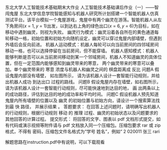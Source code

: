 东北大学人工智能技术基础期末大作业
人工智能技术基础课后作业（一）——智闯鬼屋
东北大学信息学院智能感知与机器人研究所计划搭建一个智能机器人仿真测试平台。该平台模拟一个鬼屋游戏，鬼屋中有两个幽灵在游荡。智能机器人从左下角房间(𝑥 = 1, 𝑦 = 1)出发，以到达右上角的绿色出口(𝑥 = 6, 𝑦 = 6)为目标，如在移动中遇到幽灵，则视为失败。
幽灵行为模式：幽灵沿着各自所在的黄色通道每轮移动一格，初始位置和初始方向随机设定，幽灵可以穿过鬼屋内部墙壁，但遇到外墙后会反向前进。
机器人运动模式：机器人每轮可以向当前房间的四邻域房间移动一格，也可以选择停留在当前房间，但不能穿墙。
机器人感知模式：机器人能够判断是否可以从当前房间移动到某一个邻域房间，机器人不知道幽灵的具体位置，但在一定范围内能够感知到幽灵带来的寒意，
两个幽灵带来的寒意可以叠加。单个幽灵带来的 寒意 浓度与机器人和幽灵之间的 棋盘距离成 反比
问题A 假设鬼屋内部没有墙壁， 如左图所示， 请为该机器人设计一套智能行动规则，并给出机器人成功 到达出口 过程的路线。
问题B 假设鬼屋内存在墙壁，如右图所示，请为该机器人设计一套智能行动规则，尽可能快速地到达目的地， 画 出两条以上的成功路径，评估到达目的地的成功率和平均时间。
问题C 假设机器人预先知道鬼屋内所有墙壁的位置以及 幽灵 的初始位置与初始方向，请设计一个搜索算法找到最 快 路径， 并展示结果 。
答题要求：
在回答上述问题时，请明确写出机器人的行动规则，根据行动规则 移动 的 推理 过程、幽灵的初始状态以及问题要求的其他回答的计算过程。
提交形式：
将回答的文字、图表以 pdf 文档形式提交，如有代码或演示视频等附件请与 pdf 文档放入同一个压缩包。压缩包要求 rar 或 zip 格式，不得有
密码，压缩包文件名格式为“学号 姓名”，例如“ 2 020011 张三 rari


解题思路在instruction.pdf中有说明，可以下载观看
